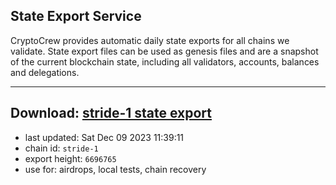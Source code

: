 ## State Export Service
CryptoCrew provides automatic daily state exports for all chains we validate. State export files can be used as genesis files and are a snapshot of the current blockchain state, including all validators, accounts, balances and delegations.

---
**Download: [stride-1 state export](https://dl.ccvalidators.com/SERVICE/stride/stride-1_export_6696765.json)**
---

- last updated: Sat Dec 09 2023 11:39:11
- chain id: `stride-1`
- export height: `6696765`
- use for: airdrops, local tests, chain recovery
